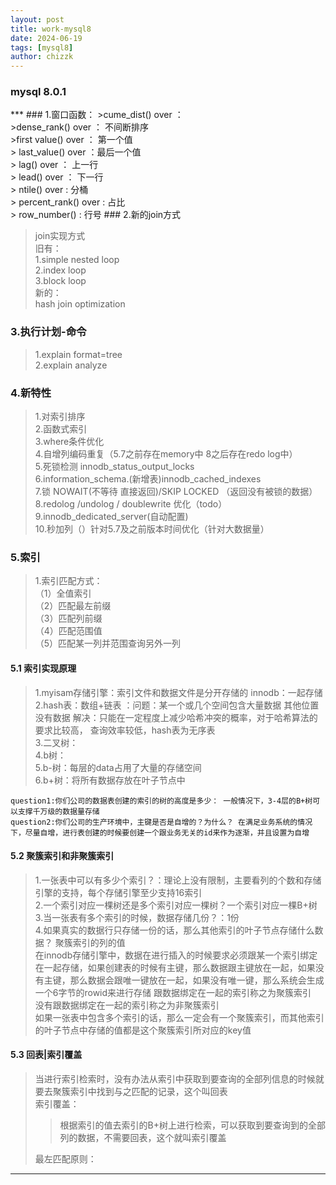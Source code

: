 ```yaml
---
layout: post
title: work-mysql8
date: 2024-06-19
tags: [mysql8]
author: chizzk
---
```

<h3>mysql 8.0.1</h3>
***
### 1.窗口函数：
>cume_dist() over  ： 
<br>
>dense_rank() over ： 不间断排序
<br>
>first value() over ： 第一个值
<br>
> last_value() over ：最后一个值
<br>
> lag() over ： 上一行
<br>
> lead() over ： 下一行
<br>
> ntile() over : 分桶
<br>
> percent_rank() over : 占比
<br>
> row_number() : 行号
### 2.新的join方式

>join实现方式<br>
> 旧有：<br>
> 1.simple nested loop<br>
> 2.index loop<br>
> 3.block loop<br>
新的：<br>
>hash join optimization
### 3.执行计划-命令
>1.explain format=tree<br>
>2.explain analyze
### 4.新特性
>1.对索引排序<br>
>2.函数式索引<br>
>3.where条件优化<br>
>4.自增列编码重复（5.7之前存在memory中 8之后存在redo log中）<br>
>5.死锁检测 innodb_status_output_locks<br>
>6.information_schema.(新增表)innodb_cached_indexes <br>
>7.锁  NOWAIT(不等待 直接返回)/SKIP LOCKED （返回没有被锁的数据）<br>
>8.redolog /undolog / doublewrite 优化（todo）<br>
>9.innodb_dedicated_server(自动配置)<br>
>10.秒加列（）针对5.7及之前版本时间优化（针对大数据量）<br>
### 5.索引
>1.索引匹配方式： <br>（1）全值索引 <br> （2）匹配最左前缀 <br> （3）匹配列前缀 <br>（4）匹配范围值 <br> （5）匹配某一列并范围查询另外一列
#### 5.1 索引实现原理
>1.myisam存储引擎：索引文件和数据文件是分开存储的 innodb：一起存储<br>
>2.hash表：数组+链表 ：问题：某一个或几个空间包含大量数据 其他位置没有数据 解决：只能在一定程度上减少哈希冲突的概率，对于哈希算法的要求比较高，
> 查询效率较低，hash表为无序表<br>
>3.二叉树：<br>
>4.b树： <br>
>5.b-树：每层的data占用了大量的存储空间  <br>
>6.b+树：将所有数据存放在叶子节点中 <br>
```
question1:你们公司的数据表创建的索引的树的高度是多少： 一般情况下，3-4层的B+树可以支撑千万级的数据量存储
question2:你们公司的生产环境中，主键是否是自增的？为什么？ 在满足业务系统的情况下，尽量自增，进行表创建的时候要创建一个跟业务无关的id来作为逐渐，并且设置为自增
```

#### 5.2 聚簇索引和非聚簇索引
>1.一张表中可以有多少个索引？：理论上没有限制，主要看列的个数和存储引擎的支持，每个存储引擎至少支持16索引<br>
>2.一个索引对应一棵树还是多个索引对应一棵树？一个索引对应一棵B+树<br>
>3.当一张表有多个索引的时候，数据存储几份？：1份<br>
>4.如果真实的数据行只存储一份的话，那么其他索引的叶子节点存储什么数据？ 聚簇索引的列的值<br>
> 在innodb存储引擎中，数据在进行插入的时候要求必须跟某一个索引绑定在一起存储，如果创建表的时候有主键，那么数据跟主键放在一起，如果没有主键，那么数据会跟唯一键放在一起，如果没有唯一键，那么系统会生成一个6字节的rowid来进行存储
> 跟数据绑定在一起的索引称之为聚簇索引<br>
> 没有跟数据绑定在一起的索引称之为非聚簇索引<br>
> 如果一张表中包含多个索引的话，那么一定会有一个聚簇索引，而其他索引的叶子节点中存储的值都是这个聚簇索引所对应的key值

#### 5.3 回表|索引覆盖
>当进行索引检索时，没有办法从索引中获取到要查询的全部列信息的时候就要去聚簇索引中找到与之匹配的记录，这个叫回表<br>
>索引覆盖：
> > 根据索引的值去索引的B+树上进行检索，可以获取到要查询到的全部列的数据，不需要回表，这个就叫索引覆盖<br>
> 
>最左匹配原则：
> >
---